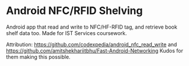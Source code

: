 # Android NFC/RFID Shelving
 Android app that read and write to NFC/HF-RFID tag, and retrieve book shelf data too.
 Made for IST Services coursework.
 
 Attribution: https://github.com/codexpedia/android_nfc_read_write and https://github.com/amitshekhariitbhu/Fast-Android-Networking
 Kudos for them making this possible.
